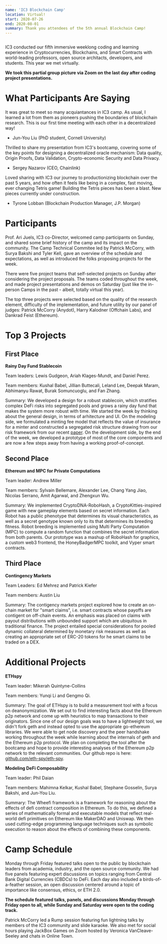 ```yaml
---
name: 'IC3 Blockchain Camp'
location: Virtual!
start: 2020-07-26
end: 2020-08-01
summary: Thank you attendees of the 5th annual Blockchain Camp!
---
```


<div class="ui piled segment">
  <img class="ui centered image" src="../images/events/blockchain-camp-2020/ic3 logo new.png" alt="" />
</div>


IC3 conducted our fifth immersive weeklong coding and learning experience in Cryptocurrencies, Blockchains, and Smart Contracts with world-leading professors, open source architacts, developers, and students. This year we met virtually.



<div class="ui center aligned basic segment">
  <div class="ui centered image">
    <img class="ui image" src="../images/events/blockchain-camp-2020/coding-screenshot.png" alt="" />
  </div>
  <div class="ui bottom attached message">
    <strong>We took this partial group picture via Zoom on the last day after coding project presentations.</strong><br>
  </div>
</div>


# What Participants Are Saying 

It was great to meet so many acquiantances in IC3 camp. As usual, I learned a lot from them as pioneers pushing the boundaries of blockchain research. This is our first time meeting with each other in a decentralized way!  
- Jun-You Liu (PhD student, Cornell University)

Thrilled to share my presentation from IC3's bootcamp, covering some of the key points for designing a decentralized oracle mechanism: Data quality, Origin Proofs, Data Validation, Crypto-economic Security and Data Privacy. 
- Sergey Nazarov (CEO, Chainlink)

Loved sharing with IC3 our journey to productionizing blockchain over the past 5 years, and how often it feels like being in a complex, fast moving, ever changing Tetris game! Building the Tetris pieces has been a blast. New pieces currently under construction.
- Tyrone Lobban (Blockchain Production Manager, J.P. Morgan)


# Participants

Prof. Ari Juels, IC3 co-Director, welcomed camp participants on Sunday, and shared some brief history of the camp and its impact on the community. The Camp Technical Commitee led by Patrick McCorry, with Surya Bakshi and Tyler Kell, gave an overview of the schedule and expectations, as well as introduced the folks proposing projects for the week.

There were five project teams that self-selected projects on Sunday after considering the project proposals. The teams coded throughout the week, and made project presentations and demos on Saturday (just like the in-person Camps in the past - albeit, totally virtual this year).

The top three projects were selected based on the quality of the research element, difficulty of the implementation, and future utility by our panel of judges: Patrick McCorry (Anydot), Harry Kalodner (Offchain Labs), and Dankrad Feist (Ethereum). 


# Top 3 Projects

## First Place

<strong> Rainy Day Fund Stablecoin </strong>

Team leaders: Lewis Gudgeon, Ariah Klages-Mundt, and Daniel Perez.

Team members: Kushal Babel, Jillian Buttecali, Leland Lee, Deepak Maram, Abhimanyu Rawat, Burak Somuncuoglu, and Fan Zhang.

Summary: We developed a design for a robust stablecoin, which stratifies complex DeFi risks into segregated pools and grows a rainy day fund that makes the system more robust with time. We started the week by thinking about the general design, in terms of arhitecture and UI. On the modeling side, we formulated a minting fee model that reflects the value of insurance for a minter and constructed a segregated risk structure drawing from our risk framework from our recent <a href="https://arxiv.org/abs/2006.12388">paper</a>. On the development side, by the end of the week, we developed a prototype of most of the core components and are now a few steps away from having a working proof-of-concept. 


## Second Place

<strong> Ethereum and MPC for Private Computations </strong>

Team leader: Andrew Miller

Team members: Sylvain Bellemare, Alexander Lee, Chang Yang Jiao, Nicolas Serrano, Amit Agarwal, and Zhengxun Wu.

Summary: We implemented CryptoDNA-RoboHash, a CryptoKitties-inspired game with new gameplay elements based on secret information. Each Robot has a public phenotype that determines its visual characteristics, as well as a secret genotype known only to its that determines its breeding fitness. Robot breeding is implemented using Multi Party Computation (MPC) to compute a random function that combines the secret information from both parents. Our prototype was a mashup of RoboHash for graphics, a custom web3 frontend, the HoneyBadgerMPC toolkit, and Vyper smart contracts.


## Third Place

<strong> Contingency Markets </strong>

Team Leaders: Ed Mehrez and Patrick Kiefer

Team members: Austin Liu

Summary: The contigency markets project explored how to create an on-chain market for "smart claims", i.e. smart contracts whose payoffs are contigent on off-chain events. An emphasis was placed on claims with payout distributions with unbounded support which are ubiquitous in traditional finance. The project entailed special considerations for pooled dynamic collateral determined by monetary risk measures as well as creating an appropriate set of ERC-20 tokens for he smart claims to be traded on a DEX.


# Additional Projects

<strong> ETHspy </strong>

Team leader: Mikerah Quintyne-Collins

Team members: Yunqi Li and Gengmo Qi.

Summary: The goal of ETHspy is to build a measurement tool with a focus on deanonymization. We set out to find interesting facts about the Ethereum p2p network and come up with heuristics to map transactions to their originators. Since one of our design goals was to have a lightweight tool, we didn't fork geth and instead opted to use the appropriate go-ethereum libraries. We were able to get node discovery and the peer handshake working throughout the week while learning about the internals of geth and the Ethereum p2p protocol. We plan on completing the tool after the bootcamp and hope to provide interesting analyses of the Ethereum p2p network to the relevant communities. Our github repo is here: <a href="https://github.com/eth-spy/eth-spy">github.com/eth-spy/eth-spy</a>. 




<strong> Modeling DeFi Composability </strong>

Team leader: Phil Daian

Team members: Mahimna Kelkar, Kushal Babel, Stephane Gosselin, Surya Bakshi, and Jun-You Liu.

Summary: The Wheefi framework is a framework for reasoning about the effects of defi contract composition in Ethereum. To do this, we defined a series of mathematically formal and executable models that reflect real-world defi primitives on Ethereum like MakerDAO and Uniswap. We then used cutting-edge programming language techniques such as symbolic execution to reason about the effects of combining these components.


# Camp Schedule

Monday through Friday featured talks open to the public by blockchain leaders from academia, industry, and the open source community. We had five panels featuring expert discussions on topics ranging from Central Bank Digital Currencies (CBDCs) to DeFi. Each day also included a birds-of-a-feather session, an open discussion centered around a topic of importance like consensus, ethics, or ETH 2.0.

<div class="ui center aligned basic segment">
  <div class="ui centered image">
    <img class="ui image" src="../images/events/blockchain-camp-2020/IC3 Blockchain Camp Schedule.jpg" alt="" />
  </div>
  <div class="ui bottom attached message">
    <strong>The schedule featured talks, panels, and discussions Monday through Friday open to all, while Sunday and Saturday were open to the coding track.</strong><br>
  </div>
</div>

Patrick McCorry led a Rump session featuring fun lightning talks by members of the IC3 community and slide karaoke. We also met for social hours playing JackBox Games on Zoom hosted by Veronica VanCleave-Seeley and chats in Online Town. 

